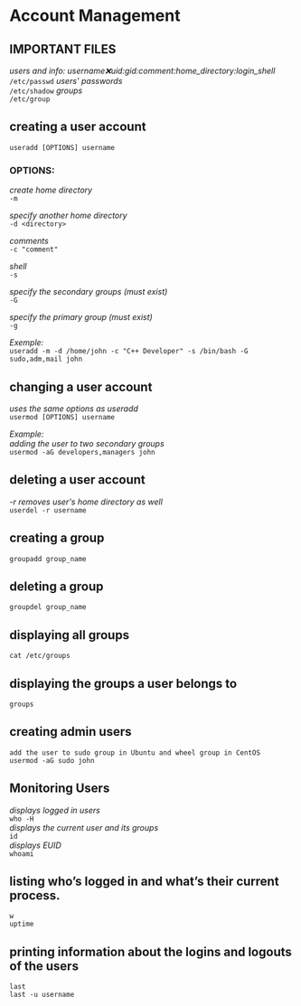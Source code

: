 # Account Management
 
## IMPORTANT FILES
*users and info: username:x:uid:gid:comment:home_directory:login_shell*  
`/etc/passwd`
*users' passwords*    
`/etc/shadow`
*groups*   
`/etc/group`  
 
## creating a user account
`useradd [OPTIONS] username`  

### OPTIONS:

*create home directory*  
`-m`  

*specify another home directory*  
`-d <directory>` 

*comments*   
`-c "comment"`  

*shell*  
`-s`   

*specify the secondary groups (must exist)*  
`-G`  

*specify the primary group (must exist)*  
`-g`  

*Exemple:*  
`useradd -m -d /home/john -c "C++ Developer" -s /bin/bash -G sudo,adm,mail john`  
 
## changing a user account
*uses the same options as useradd*   
`usermod [OPTIONS] username`  

*Example:*  
*adding the user to two secondary groups*    
`usermod -aG developers,managers john`  
 
## deleting a user account
*-r removes user's home directory as well*    
`userdel -r username`   
 
## creating a group  
`groupadd group_name`    
 
## deleting a group  
`groupdel group_name` 
 
## displaying all groups
`cat /etc/groups`
 
## displaying the groups a user belongs to
`groups`  
 
## creating admin users
`add the user to sudo group in Ubuntu and wheel group in CentOS`  
`usermod -aG sudo john`  
 
 
## Monitoring Users
*displays logged in users*  
`who -H`  
*displays the current user and its groups*  
`id`  
*displays EUID*  
`whoami`  
 
## listing who’s logged in and what’s their current process.
`w`  
`uptime`  
 
## printing information about the logins and logouts of the users
`last`  
`last -u username`  